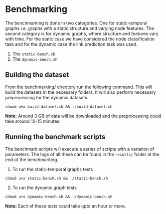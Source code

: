 # Benchmarking

The benchmarking is done in two categories. One for static-temporal graphs i.e. graphs with a static structure and varying node features. The second category is for dynamic graphs, where structure and features vary with time. For the static case we have considered the node classification task and for the dynamic case the link prediction task was used.

1. The `static-bench.sh` 
2. The `dynamic-bench.sh` 


## Building the dataset

From the benchmarking/ directory run the following command. This will build the datasets in the necessary folders. It will also perform necessary preprocessing for the dynamic datasets. 

```
chmod u+x build-dataset.sh && ./build-dataset.sh
```

**Note:** Around 3 GB of data will be downloaded and the preprocessing could take around 10-15 minutes.

## Running the benchmark scripts

The benchmark scripts will execute a series of scripts with a variation of parameters. The logs of all these can be found in the `results/` folder at the end of the benchmarking.

1. To run the static-temporal graphs tests

```
chmod u+x static-bench.sh && ./static-bench.sh
```

2. To run the dynamic graph tests

```
chmod u+x dynamic-bench.sh && ./dynamic-bench.sh
```

**Note:** Each of these tests could take upto an hour or more.
